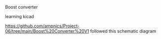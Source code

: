 
Boost converter

learning kicad

https://github.com/ampnics/Project-06/tree/main/Boost%20Converter%20V1
followed this schematic diagram
